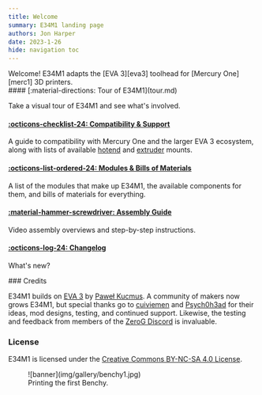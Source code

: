 ```yaml
---
title: Welcome
summary: E34M1 landing page
authors: Jon Harper
date: 2023-1-26
hide: navigation toc
---
```


<div markdown class="jh-grid-container jh-grid-2">
<div markdown class="jh-grid-container jh-grid-1">
Welcome! E34M1 adapts the [EVA 3][eva3] toolhead for [Mercury One][merc1] 3D printers.

<div markdown class="jh-card">
#### [:material-directions: Tour of E34M1](tour.md)

Take a visual tour of E34M1 and see what's involved.

#### [:octicons-checklist-24: Compatibility & Support](compat/index.md)

A guide to compatibility with Mercury One and the larger EVA 3 ecosystem, along with lists of available [hotend](compat/hotends.md) and [extruder](compat/drives.md) mounts.

#### [:octicons-list-ordered-24: Modules & Bills of Materials](modules/index.md)

A list of the modules that make up E34M1, the available components for them, and bills of materials for everything.

#### [:material-hammer-screwdriver: Assembly Guide](assembly/index.md)

Video assembly overviews and step-by-step instructions.

#### [:octicons-log-24: Changelog](changelog.md)

What's new?

</div>
<div markdown class="jh-card">
### Credits

E34M1 builds on [EVA 3](eva3) by [Paweł Kucmus](https://github.com/pkucmus). A community of makers now grows E34M1, but special thanks go to [cuiviemen](https://www.printables.com/@cuiviemen_127292) and [Psych0h3ad](https://www.printables.com/@Psych0h3ad_168275) for their ideas, mod designs, testing, and continued support. Likewise, the testing and feedback from members of the [ZeroG Discord](https://discord.io/zerog) is invaluable.

### License

E34M1 is licensed under the [Creative Commons BY-NC-SA 4.0 License](https://creativecommons.org/licenses/by-nc-sa/4.0/).

</div>
</div>
<div markdown class="jh-grid-img">
<figure markdown>
![banner](img/gallery/benchy1.jpg)
    <figcaption markdown>
    Printing the first Benchy.
    </figcaption>
</figure>
</div>

[eva3]: https://main.eva-3d.page/
[merc1]: https://docs.zerog.one/